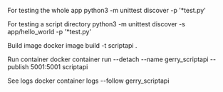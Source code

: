 For testing the whole app
python3 -m unittest discover -p '*test.py'

For testing a script directory
python3 -m unittest discover -s app/hello_world -p '*test.py'

Build image
docker image build -t scriptapi .

Run container
docker container run --detach --name gerry_scriptapi --publish 5001:5001 scriptapi

See logs
docker container logs --follow gerry_scriptapi